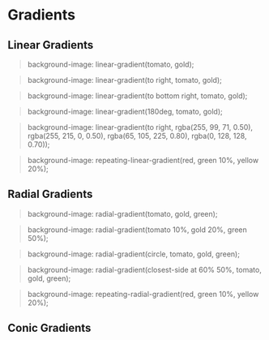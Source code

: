 # Gradients

## Linear Gradients

> background-image: linear-gradient(tomato, gold);

> background-image: linear-gradient(to right, tomato, gold);

> background-image: linear-gradient(to bottom right, tomato, gold);

> background-image: linear-gradient(180deg, tomato, gold);

> background-image: linear-gradient(to right, rgba(255, 99, 71, 0.50), rgba(255, 215, 0, 0.50), rgba(65, 105, 225, 0.80), rgba(0, 128, 128, 0.70));

> background-image: repeating-linear-gradient(red, green 10%, yellow 20%);

## Radial Gradients

> background-image: radial-gradient(tomato, gold, green);

> background-image: radial-gradient(tomato 10%, gold 20%, green 50%);

>  background-image: radial-gradient(circle, tomato, gold, green);

> background-image: radial-gradient(closest-side at 60% 50%, tomato, gold, green);

> background-image: repeating-radial-gradient(red, green 10%, yellow 20%);

## Conic Gradients

